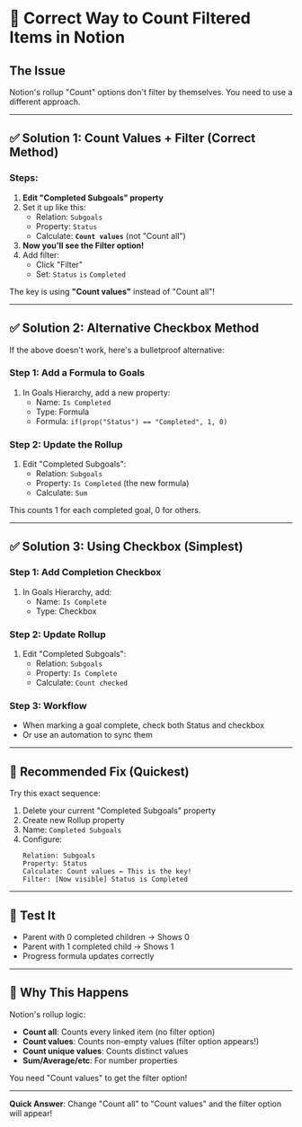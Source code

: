 # 🔧 Correct Way to Count Filtered Items in Notion

## The Issue
Notion's rollup "Count" options don't filter by themselves. You need to use a different approach.

---

## ✅ Solution 1: Count Values + Filter (Correct Method)

### Steps:
1. **Edit "Completed Subgoals" property**
2. Set it up like this:
   - Relation: `Subgoals`
   - Property: `Status`
   - Calculate: **`Count values`** (not "Count all")
3. **Now you'll see the Filter option!**
4. Add filter:
   - Click "Filter"
   - Set: `Status` `is` `Completed`

The key is using **"Count values"** instead of "Count all"!

---

## ✅ Solution 2: Alternative Checkbox Method

If the above doesn't work, here's a bulletproof alternative:

### Step 1: Add a Formula to Goals
1. In Goals Hierarchy, add a new property:
   - Name: `Is Completed`
   - Type: Formula
   - Formula: `if(prop("Status") == "Completed", 1, 0)`

### Step 2: Update the Rollup
1. Edit "Completed Subgoals":
   - Relation: `Subgoals`
   - Property: `Is Completed` (the new formula)
   - Calculate: `Sum`

This counts 1 for each completed goal, 0 for others.

---

## ✅ Solution 3: Using Checkbox (Simplest)

### Step 1: Add Completion Checkbox
1. In Goals Hierarchy, add:
   - Name: `Is Complete`
   - Type: Checkbox

### Step 2: Update Rollup
1. Edit "Completed Subgoals":
   - Relation: `Subgoals`
   - Property: `Is Complete`
   - Calculate: `Count checked`

### Step 3: Workflow
- When marking a goal complete, check both Status and checkbox
- Or use an automation to sync them

---

## 🎯 Recommended Fix (Quickest)

Try this exact sequence:
1. Delete your current "Completed Subgoals" property
2. Create new Rollup property
3. Name: `Completed Subgoals`
4. Configure:
   ```
   Relation: Subgoals
   Property: Status
   Calculate: Count values ← This is the key!
   Filter: [Now visible] Status is Completed
   ```

---

## 🧪 Test It
- Parent with 0 completed children → Shows 0
- Parent with 1 completed child → Shows 1
- Progress formula updates correctly

---

## 📝 Why This Happens

Notion's rollup logic:
- **Count all**: Counts every linked item (no filter option)
- **Count values**: Counts non-empty values (filter option appears!)
- **Count unique values**: Counts distinct values
- **Sum/Average/etc**: For number properties

You need "Count values" to get the filter option!

---

**Quick Answer**: Change "Count all" to "Count values" and the filter option will appear!